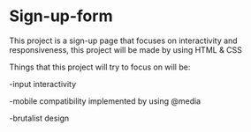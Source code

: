 # Sign-up-form
This project is a sign-up page that focuses on interactivity and responsiveness, this project will be made by using HTML & CSS

Things that this project will try to focus on will be:

-input interactivity

-mobile compatibility implemented by using @media

-brutalist design
